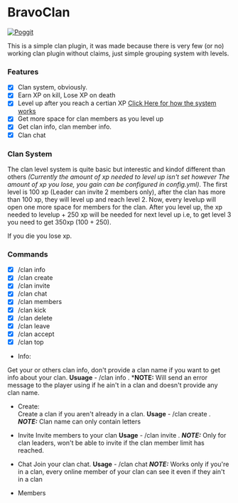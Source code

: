 # BravoClan

[![Poggit](https://poggit.pmmp.io/ci.shield/Itzdvbravo/BravoClan/BravoClan)](https://poggit.pmmp.io/ci/Itzdvbravo/BravoClan/BravoClan)

This is a simple clan plugin, it was made because there is very few (or no) working clan plugin without claims, just simple grouping system with levels.

### Features

- [x] Clan system, obviously.
- [x] Earn XP on kill, Lose XP on death
- [x] Level up after you reach a certian XP [Click Here for how the system works](https://github.com/Itzdvbravo/BravoClan/blob/master/README.md#clan-system)
- [x] Get more space for clan members as you level up
- [x] Get clan info, clan member info.
- [x] Clan chat

### Clan System

The clan level system is quite basic but interestic and kindof different than others _(Currently the amount of xp needed to level up isn't set however The amount of xp you lose, you gain can be configured in config.yml)_.
The first level is 100 xp (Leader can invite 2 members only), after the clan has more than 100 xp, they will level up and reach level 2.
Now, every levelup will open one more space for members for the clan. After you level up, the xp needed to levelup + 250 xp will be needed for next level up i.e, to get level 3 you need to get 350xp (100 + 250).

If you die you lose xp.

### Commands
- [x] /clan info
- [x] /clan create
- [x] /clan invite
- [x] /clan chat
- [x] /clan members
- [x] /clan kick
- [x] /clan delete
- [x] /clan leave
- [x] /clan accept
- [x] /clan top

- Info:<br>

Get your or others clan info, don't provide a clan name if you want to get info about your clan.
**Usuage** - /clan info <clan>.
  ***NOTE:** Will send an error message to the player using if he ain't in a clan and doesn't provide any clan name.

- Create:<br>
Create a clan if you aren't already in a clan.
**Usage** - /clan create <clan name>.
***NOTE:*** Clan name can only contain letters

- Invite
Invite members to your clan
**Usage** - /clan invite <member>.
***NOTE:*** Only for clan leaders, won't be able to invite if the clan member limit has reached.

- Chat
Join your clan chat.
**Usage** - /clan chat
***NOTE:*** Works only if you're in a clan, every online member of your clan can see it even if they ain't in a clan

- Members
